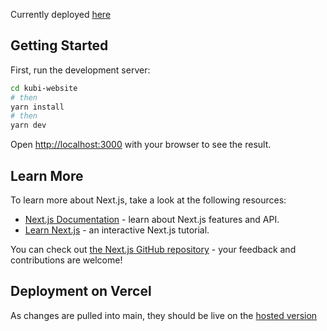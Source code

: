 Currently deployed [here](https://kubi-website.vercel.app/) 

## Getting Started

First, run the development server:

```bash
cd kubi-website
# then
yarn install
# then
yarn dev
```

Open [http://localhost:3000](http://localhost:3000) with your browser to see the result.


## Learn More

To learn more about Next.js, take a look at the following resources:

- [Next.js Documentation](https://nextjs.org/docs) - learn about Next.js features and API.
- [Learn Next.js](https://nextjs.org/learn) - an interactive Next.js tutorial.

You can check out [the Next.js GitHub repository](https://github.com/vercel/next.js/) - your feedback and contributions are welcome!

## Deployment on Vercel

As changes are pulled into main, they should be live on the [hosted version](https://kubi-website.vercel.app/) 
